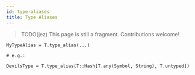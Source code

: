 ```yaml
---
id: type-aliases
title: Type Aliases
---
```


> TODO(jez) This page is still a fragment. Contributions welcome!

```
MyTypeAlias = T.type_alias(...)

# e.g.:

DevilsType = T.type_alias(T::Hash[T.any(Symbol, String), T.untyped])
```
